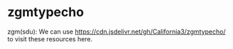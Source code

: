 # zgmtypecho
zgm(sdu):
We can use https://cdn.jsdelivr.net/gh/California3/zgmtypecho/ to visit these resources here.
